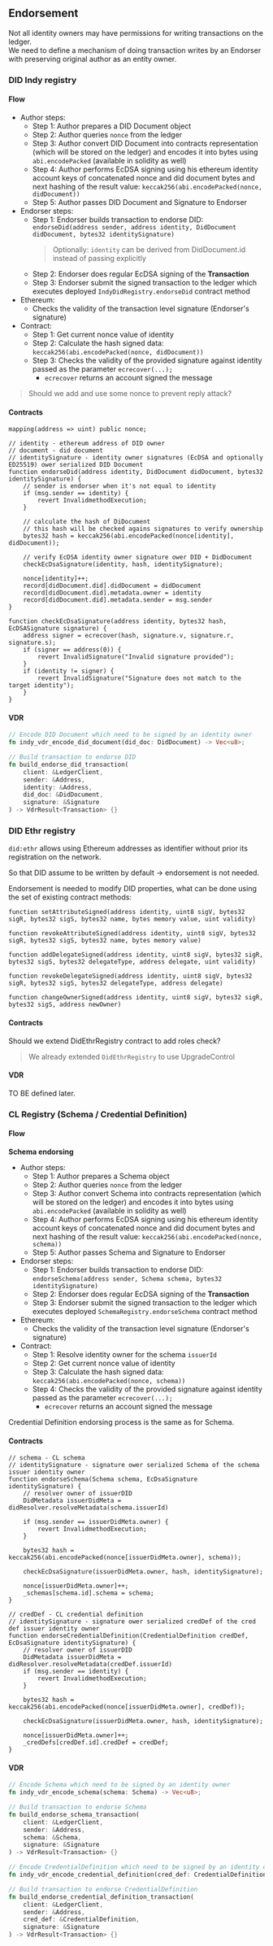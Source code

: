 ## Endorsement

Not all identity owners may have permissions for writing transactions on the ledger.  
We need to define a mechanism of doing transaction writes by an Endorser with preserving original author as an entity
owner.

### DID Indy registry

#### Flow

* Author steps:
    * Step 1: Author prepares a DID Document object
    * Step 2: Author queries `nonce` from the ledger
    * Step 3: Author convert DID Document into contracts representation (which will be stored on the ledger) and encodes
      it into bytes using `abi.encodePacked` (available in solidity as well)
    * Step 4: Author performs EcDSA signing using his ethereum identity account keys of concatenated nonce and did
      document bytes and next hashing of the result value: `keccak256(abi.encodePacked(nonce, didDocument))`
    * Step 5: Author passes DID Document and Signature to Endorser
* Endorser steps:
    * Step 1: Endorser builds transaction to endorse
      DID: `endorseDid(address sender, address identity, DidDocument didDocument, bytes32 identitySignature)`
      > Optionally: `identity` can be derived from DidDocument.id instead of passing explicitly
    * Step 2: Endorser does regular EcDSA signing of the **Transaction**
    * Step 3: Endorser submit the signed transaction to the ledger which executes deployed `IndyDidRegistry.endorseDid`
      contract method
* Ethereum:
    * Checks the validity of the transaction level signature (Endorser's signature)
* Contract:
    * Step 1: Get current nonce value of identity
    * Step 2: Calculate the hash signed data: `keccak256(abi.encodePacked(nonce, didDocument))`
    * Step 3: Checks the validity of the provided signature against identity passed as the parameter `ecrecover(...);`
        * `ecrecover` returns an account signed the message

> Should we add and use some nonce to prevent reply attack?

#### Contracts

```
mapping(address => uint) public nonce;

// identity - ethereum address of DID owner
// document - did document
// identitySignature - identity owner signatures (EcDSA and optionally ED25519) ower serialized DID Document
function endorseDid(address identity, DidDocument didDocument, bytes32 identitySignature) {
    // sender is endorser when it's not equal to identity
    if (msg.sender == identity) {
        revert InvalidmethodExecution;
    }
    
    // calculate the hash of DiDocument 
    // this hash will be checked agains signatures to verify ownership 
    bytes32 hash = keccak256(abi.encodePacked(nonce[identity], didDocument));
    
    // verify EcDSA identity owner signature ower DID + DidDocument
    checkEcDsaSignature(identity, hash, identitySignature);
    
    nonce[identity]++;
    record[didDocument.did].didDocument = didDocument      
    record[didDocument.did].metadata.owner = identity      
    record[didDocument.did].metadata.sender = msg.sender      
}

function checkEcDsaSignature(address identity, bytes32 hash, EcDSASignature signature) {
    address signer = ecrecover(hash, signature.v, signature.r, signature.s);
    if (signer == address(0)) {
        revert InvalidSignature("Invalid signature provided");
    }
    if (identity != signer) {
        revert InvalidSignature("Signature does not match to the target identity");
    }
}
```

#### VDR

```rust
// Encode DID Document which need to be signed by an identity owner 
fn indy_vdr_encode_did_document(did_doc: DidDocument) -> Vec<u8>;

// Build transaction to endorse DID
fn build_endorse_did_transaction(
    client: &LedgerClient,
    sender: &Address,
    identity: &Address,
    did_doc: &DidDocument,
    signature: &Signature
) -> VdrResult<Transaction> {}
```

### DID Ethr registry

`did:ethr` allows using Ethereum addresses as identifier without prior its registration on the network.

So that DID assume to be written by default -> endorsement is not needed.

Endorsement is needed to modify DID properties, what can be done using the set of existing contract methods:

```
function setAttributeSigned(address identity, uint8 sigV, bytes32 sigR, bytes32 sigS, bytes32 name, bytes memory value, uint validity)

function revokeAttributeSigned(address identity, uint8 sigV, bytes32 sigR, bytes32 sigS, bytes32 name, bytes memory value)

function addDelegateSigned(address identity, uint8 sigV, bytes32 sigR, bytes32 sigS, bytes32 delegateType, address delegate, uint validity)

function revokeDelegateSigned(address identity, uint8 sigV, bytes32 sigR, bytes32 sigS, bytes32 delegateType, address delegate)

function changeOwnerSigned(address identity, uint8 sigV, bytes32 sigR, bytes32 sigS, address newOwner)
```

#### Contracts

Should we extend DidEthrRegistry contract to add roles check?

> We already extended `DidEthrRegistry` to use UpgradeControl

#### VDR

TO BE defined later.

### CL Registry (Schema / Credential Definition)

#### Flow

**Schema endorsing**

* Author steps:
    * Step 1: Author prepares a Schema object
    * Step 2: Author queries `nonce` from the ledger
    * Step 3: Author convert Schema into contracts representation (which will be stored on the ledger) and encodes
      it into bytes using `abi.encodePacked` (available in solidity as well)
    * Step 4: Author performs EcDSA signing using his ethereum identity account keys of concatenated nonce and did
      document bytes and next hashing of the result value: `keccak256(abi.encodePacked(nonce, schema))`
    * Step 5: Author passes Schema and Signature to Endorser
* Endorser steps:
    * Step 1: Endorser builds transaction to endorse
      DID: `endorseSchema(address sender, Schema schema, bytes32 identitySignature)`
    * Step 2: Endorser does regular EcDSA signing of the **Transaction**
    * Step 3: Endorser submit the signed transaction to the ledger which executes
      deployed `SchemaRegistry.endorseSchema`
      contract method
* Ethereum:
    * Checks the validity of the transaction level signature (Endorser's signature)
* Contract:
    * Step 1: Resolve identity owner for the schema `issuerId`
    * Step 2: Get current nonce value of identity
    * Step 3: Calculate the hash signed data: `keccak256(abi.encodePacked(nonce, schema))`
    * Step 4: Checks the validity of the provided signature against identity passed as the parameter `ecrecover(...);`
        * `ecrecover` returns an account signed the message

Credential Definition endorsing process is the same as for Schema.

#### Contracts

```
// schema - CL schema
// identitySignature - signature ower serialized Schema of the schema issuer identity owner
function endorseSchema(Schema schema, EcDsaSignature identitySignature) {
    // resolver owner of issuerDID
    DidMetadata issuerDidMeta = didResolver.resolveMetadata(schema.issuerId)
    
    if (msg.sender == issuerDidMeta.owner) {
        revert InvalidmethodExecution;
    }
    
    bytes32 hash = keccak256(abi.encodePacked(nonce[issuerDidMeta.owner], schema));
    
    checkEcDsaSignature(issuerDidMeta.owner, hash, identitySignature);

    nonce[issuerDidMeta.owner]++;
    _schemas[schema.id].schema = schema;
}

// credDef - CL credential definition
// identitySignature - signature ower serialized credDef of the cred def issuer identity owner
function endorseCredentialDefinition(CredentialDefinition credDef, EcDsaSignature identitySignature) {
    // resolver owner of issuerDID
    DidMetadata issuerDidMeta = didResolver.resolveMetadata(credDef.issuerId)
    if (msg.sender == identity) {
        revert InvalidmethodExecution;
    }
    
    bytes32 hash = keccak256(abi.encodePacked(nonce[issuerDidMeta.owner], credDef));

    checkEcDsaSignature(issuerDidMeta.owner, hash, identitySignature);
    
    nonce[issuerDidMeta.owner]++;
    _credDefs[credDef.id].credDef = credDef;
}
```

#### VDR

```rust
// Encode Schema which need to be signed by an identity owner 
fn indy_vdr_encode_schema(schema: Schema) -> Vec<u8>;

// Build transaction to endorse Schema
fn build_endorse_schema_transaction(
    client: &LedgerClient,
    sender: &Address,
    schema: &Schema,
    signature: &Signature
) -> VdrResult<Transaction> {}

// Encode CredentialDefinition which need to be signed by an identity owner 
fn indy_vdr_encode_credential_definition(cred_def: CredentialDefinition) -> Vec<u8>;

// Build transaction to endorse CredentialDefinition
fn build_endorse_credential_definition_transaction(
    client: &LedgerClient,
    sender: &Address,
    cred_def: &CredentialDefinition,
    signature: &Signature
) -> VdrResult<Transaction> {}
```
